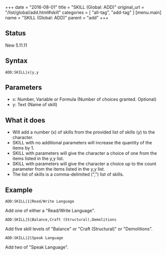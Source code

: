 +++
date = "2016-08-01"
title = "SKILL (Global: ADD)"
original_url = "/list/global/add.html#skill"
categories = [ "all-tag", "add-tag" ]
[menu.main]
    name = "SKILL (Global: ADD)"
    parent = "add"
+++

## Status

New 5.11.11

## Syntax

`ADD:SKILL|x|y,y`

## Parameters

-   x: Number, Variable or Formula (Number of
    choices granted. Optional)
-   y: Text (Name of skill)



What it does
------------

-   Will add a number (x) of skills from the provided list of skills (y)
    to the character.
-   SKILL with no additional parameters will increase the quantity of
    the items by 1.
-   SKILL with parameters will give the character a choice of one from
    the items listed in the y,y list.
-   SKILL with parameters will give the character a choice up to the
    count parameter from the items listed in the y,y list.
-   The list of skills is a comma-delimited (",") list of skills.

Example
-------

`ADD:SKILL|1|Read/Write Language`

Add one of either a "Read/Write Language".

`ADD:SKILL|5|Balance,Craft (Structural),Demolitions`

Add five skill levels of "Balance" or "Craft (Structural)" or
"Demolitions".

`ADD:SKILL|2|Speak Language`

Add two of "Speak Language".

